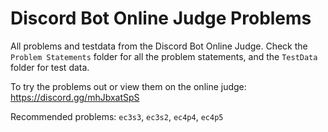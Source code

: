 # Discord Bot Online Judge Problems
All problems and testdata from the Discord Bot Online Judge. Check the `Problem Statements` folder for all the problem statements, and the `TestData` folder for test data.

To try the problems out or view them on the online judge: https://discord.gg/mhJbxatSpS

Recommended problems: `ec3s3`, `ec3s2`, `ec4p4`, `ec4p5`

